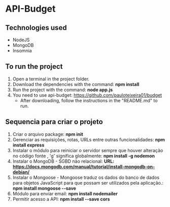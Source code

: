 # API-Budget

## Technologies used
* NodeJS
* MongoDB
* Insomnia

## To run the project
1. Open a terminal in the project folder.
2. Download the dependencies with the command: **npm install**
3. Run the project with the command: **node app.js**
4. You need to use api-budget: https://github.com/pauloteixeira01/budget
    * After downloading, follow the instructions in the "README.md" to run.


## Sequencia para criar o projeto
1. Criar o arquivo package: **npm init**
2. Gerenciar as requisições, rotas, URLs entre outras funcionalidades: **npm install express**
3. Instalar o módulo para reiniciar o servidor sempre que houver alteração no código fonte , 'g' significa globalmente: **npm install -g nodemon**
4. Instalar o MongoDB - SGBD não relacional: **URL: https://docs.mongodb.com/manual/tutorial/install-mongodb-on-debian/**
5. Instalar o Mongoose - Mongoose traduz os dados do banco de dados para objetos JavaScript para que possam ser utilizados pela aplicação.: **npm install mongoose --save**
6. Módulo para enviar email: **npm install nodemailer**
7. Permitir acesso a API: **npm install --save cors**
